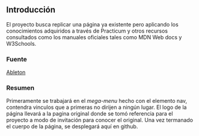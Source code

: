## Introducción
El proyecto busca replicar una página ya existente pero aplicando los conocimientos adquiridos a través de Practicum y otros recursos consultados como los manuales oficiales tales como MDN Web docs y W3Schools.

### Fuente
[Ableton](https://www.frontendpractice.com/projects/ableton)

### Resumen
Primeramente se trabajará en el _mega-menu_ hecho con el elemento nav, contendra vinculos que a primeras no dirijen a ningún lugar. El logo de la página llevará a la pagina original donde se tomó referencia para el proyecto a modo de invitación para conocer el original. Una vez termanado el cuerpo de la página, se desplegará aquí en github.